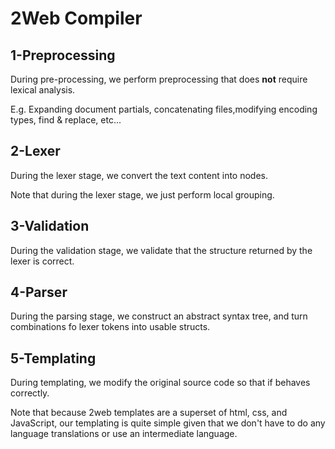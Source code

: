 # 2Web Compiler

## 1-Preprocessing

During pre-processing, we perform preprocessing that does **not** require
lexical analysis.

E.g. Expanding document partials, concatenating files,modifying encoding
types, find & replace, etc...

## 2-Lexer

During the lexer stage, we convert the text content into nodes.

Note that during the lexer stage, we just perform local grouping.

## 3-Validation

During the validation stage, we validate that the structure returned by the
lexer is correct.

## 4-Parser

During the parsing stage, we construct an abstract syntax tree, and turn
combinations fo lexer tokens into usable structs.

## 5-Templating

During templating, we modify the original source code so that if behaves
correctly.

Note that because 2web templates are a superset of html, css, and JavaScript,
our templating is quite simple given that we don't have to do any language
translations or use an intermediate language.
